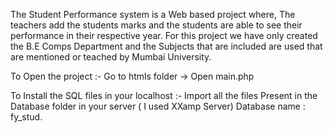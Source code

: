 
The Student Performance system is a Web based project where, The teachers add the students marks and the students are able to see their performance in their respective year. For this project we have only created the B.E Comps Department and the Subjects that are included are used that are mentioned or teached by Mumbai University.

To Open the project :- Go to htmls folder -> Open main.php

To Install the SQL files in your localhost :- Import all the files Present in the Database folder in your server ( I used XXamp Server)
Database name : fy_stud.
